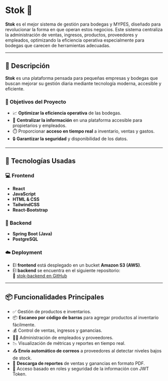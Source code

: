 # Stok 💙

**Stok** es el mejor sistema de gestión para bodegas y MYPES, diseñado para revolucionar la forma en que operan estos negocios. Este sistema centraliza la administración de ventas, ingresos, productos, proveedores y empleados, optimizando la eficiencia operativa especialmente para bodegas que carecen de herramientas adecuadas.

---

## 🚀 Descripción

**Stok** es una plataforma pensada para pequeñas empresas y bodegas que buscan mejorar su gestión diaria mediante tecnología moderna, accesible y eficiente.

### 🎯 Objetivos del Proyecto

- 📈 **Optimizar la eficiencia operativa** de las bodegas.
- 🧠 **Centralizar la información** en una plataforma accesible para propietarios y empleados.
- ⏱️ Proporcionar **acceso en tiempo real** a inventario, ventas y gastos.
- 🔒 **Garantizar la seguridad** y disponibilidad de los datos.

---

## 🧩 Tecnologías Usadas

### 💻 Frontend
- **React**
- **JavaScript**
- **HTML & CSS**
- **TailwindCSS**
- **React-Bootstrap**

### 🔧 Backend
- **Spring Boot (Java)**
- **PostgreSQL**

### ☁️ Deployment
- El **frontend** está desplegado en un bucket **Amazon S3 (AWS)**.
- El **backend** se encuentra en el siguiente repositorio:  
  🔗 [stok-backend en GitHub](https://github.com/CS2031-DBP/stok-backend)

---

## 📦 Funcionalidades Principales

- ✅ Gestión de productos e inventarios.
- 📦 **Escaneo por código de barras** para agregar productos al inventario fácilmente.
- 💰 Control de ventas, ingresos y ganancias.
- 👨‍💼 Administración de empleados y proveedores.
- 📉 Visualización de métricas y reportes en tiempo real.
- 📤 **Envío automático de correos** a proveedores al detectar niveles bajos de stock.
- 📄 **Descarga de reportes** de ventas y ganancias en formato PDF.
- 🔐 Acceso basado en roles y seguridad de la información con JWT Token.
